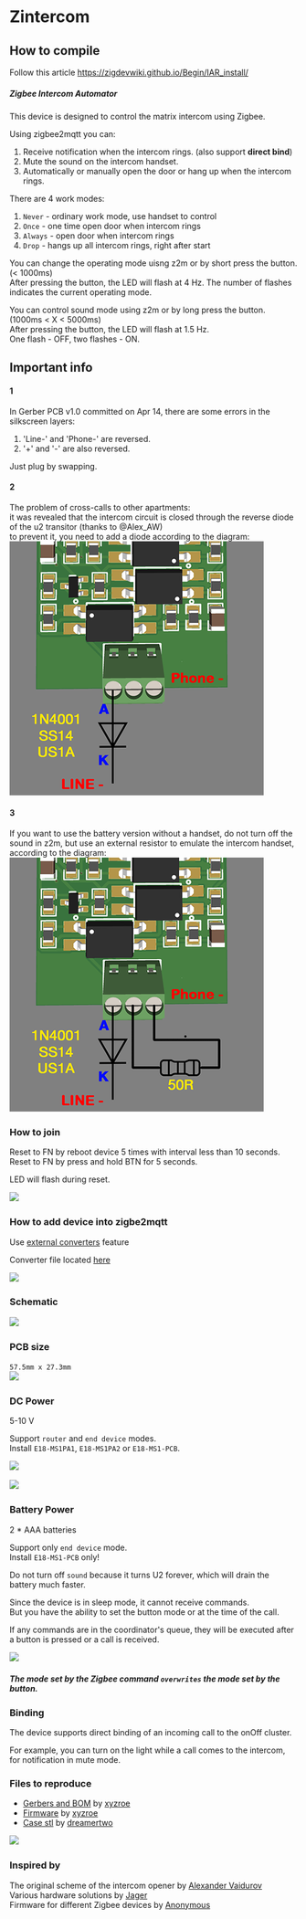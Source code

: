 # Zintercom

## How to compile
Follow this article https://zigdevwiki.github.io/Begin/IAR_install/

##### Zigbee Intercom Automator  
This device is designed to control the matrix intercom using Zigbee.

Using zigbee2mqtt you can:
1. Receive notification when the intercom rings. (also support **direct bind**)
2. Mute the sound on the intercom handset.
3. Automatically or manually open the door or hang up when the intercom rings.

There are 4 work modes:  
1. `Never` - ordinary work mode, use handset to control  
2. `Once` - one time open door when intercom rings  
3. `Always` - open door when intercom rings  
4. `Drop` - hangs up all intercom rings, right after start  

You can change the operating mode uisng z2m or by short press the button. (< 1000ms)  
After pressing the button, the LED will flash at 4 Hz. 
The number of flashes indicates the current operating mode.  

You can control sound mode using z2m or by long press the button. (1000ms < X < 5000ms)  
After pressing the button, the LED will flash at 1.5 Hz.  
One flash - OFF, two flashes - ON.  

  
  
## Important info
#### 1
In Gerber PCB v1.0 committed on Apr 14, there are some errors in the silkscreen layers:
1. 'Line-' and 'Phone-' are reversed.
2. '+' and '-' are also reversed.  

Just plug by swapping.  
  
#### 2
The problem of cross-calls to other apartments:  
it was revealed that the intercom circuit is closed through the reverse diode of the u2 transitor (thanks to @Alex_AW)  
to prevent it, you need to add a diode according to the diagram:  
![](/images/fix_error_rings.png)  

#### 3
If you want to use the battery version without a handset, do not turn off the sound in z2m, but use an external resistor to emulate the intercom handset, according to the diagram:  
![](/images/battery_no_handset.png)    
   
   
### How to join
Reset to FN by reboot device 5 times with interval less than 10 seconds.  
Reset to FN by press and hold BTN for 5 seconds.  

LED will flash during reset.  

![](/images/z2m_dashboard.gif)  


### How to add device into zigbe2mqtt
Use [external converters](https://www.zigbee2mqtt.io/information/configuration.html#external-converters-configuration) feature

Converter file located [here](https://github.com/diyruz/Zintercom/blob/master/converters/DIYRuZ_Zintercom.js)  

![](/images/z2m_exposes.png)  

### Schematic

![](/hardware/Schematic_Zintercom.png)  


### PCB size  

`57.5mm x 27.3mm`  
![](/images/dimensions.png)  


### DC Power  

5-10 V  
  
Support `router` and `end device` modes.  
Install `E18-MS1PA1`, `E18-MS1PA2` or `E18-MS1-PCB`.   

![](/images/front_side.png)  

![](/images/back_DC_5-9V.png)  


### Battery Power  

2 * AAA batteries  
  
Support only `end device` mode.  
Install `E18-MS1-PCB` only!  

Do not turn off `sound` because it turns U2 forever, which will drain the battery much faster.

Since the device is in sleep mode, it cannot receive commands.  
But you have the ability to set the button mode or at the time of the call.  

If any commands are in the coordinator's queue, they will be executed after a button is pressed or a call is received.

![](/images/back_2xAAA.png)  

##### The mode set by the Zigbee command `overwrites` the mode set by the button.

### Binding
The device supports direct binding of an incoming call to the onOff cluster.  

For example, you can turn on the light while a call comes to the intercom, for notification in mute mode.


### Files to reproduce
* [Gerbers and BOM](https://github.com/diyruz/Zintercom/tree/master/hardware) by [xyzroe](https://t.me/xyzroe)  
* [Firmware](https://github.com/diyruz/Zintercom/releases) by [xyzroe](https://t.me/xyzroe)  
* [Case stl](https://www.thingiverse.com/thing:4866356) by [dreamertwo](https://t.me/dreamertwo) 

![](https://cdn.thingiverse.com/assets/0b/2f/09/d3/37/large_display_2021-05-22_22-55-43.JPG)

### Inspired by
The original scheme of the intercom opener by [Alexander Vaidurov](https://easyeda.com/Alex_AW/domofon-with-battery)  
Various hardware solutions by [Jager](https://modkam.ru)  
Firmware for different Zigbee devices by [Anonymous](https://github.com/nurikk/)  
